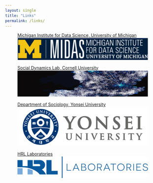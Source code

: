 ```yaml
---
layout: single
title: "Links"
permalink: /links/
---
```

<figure>
	<a href="https://midas.umich.edu/">Michigan Institute for Data Science, University of Michigan</a> 
	<img src="/images/links/MIDASsignature-acronym-white-2.png">
</figure>

<figure>
	<a href="http://sdl.soc.cornell.edu/">Social Dynamics Lab, Cornell University</a> 
	<img src="/images/links/SDL.png">
</figure>

<figure>
	<a href="http://sociology.yonsei.ac.kr/english">Department of Sociology, Yonsei University</a> 
	<img src="/images/links/yonsei-university.png">
</figure>

<figure>
	<a href="http://www.hrl.com/">HRL Laboratories</a> 
	<img src="/images/links/hrl-logo.png">
</figure>
